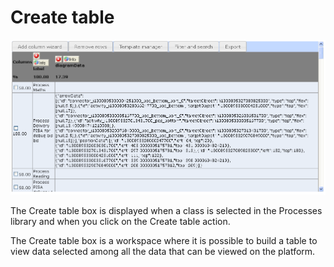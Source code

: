 <!--
author:
    - 'Jérôme Bogaerts'
created_at: '2012-04-17 14:26:23'
updated_at: '2013-03-13 14:29:03'
tags:
    - 'Manage Processes'
-->

Create table
============

![](../resources/processes-createtable.png)

The Create table box is displayed when a class is selected in the Processes library and when you click on the Create table action.

The Create table box is a workspace where it is possible to build a table to view data selected among all the data that can be viewed on the platform.


